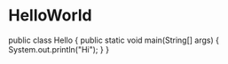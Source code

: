 # HelloWorld
public class Hello
{
public static void main(String[] args) 
{
  System.out.println("Hi");
}
}
